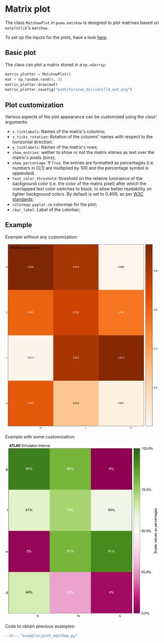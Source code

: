 # Matrix plot

The class `MatshowPlot` in `puma.matshow` is designed to plot matrixes based on `matplotlib`'s `matshow`. 


To set up the inputs for the plots, have a look [here](./index.md).

## Basic plot

The class can plot a matrix stored in a `np.ndarray`:

```python
matrix_plotter = MatshowPlot()
mat = np.random.rand(4, 3)
matrix_plotter.draw(mat)
matrix_plotter.savefig("path/to/save_dir/vanilla_mat.png")
```

## Plot customization

Various aspects of the plot appearance can be customized using the class' arguments:
- `x_ticklabels`: Names of the matrix's columns;
- `x_ticks_rotation`: Rotation of the columns' names with respect to the horizontal direction;
- `y_ticklabels`: Names of the matrix's rows;
- `show_entries`: wether to show or not the matrix entries as text over the matrix's pixels (bins);
- `show_percentage`: If `True`, the entries are formatted as percentages (i.e. numbers in [0,1] are multiplied by 100 and the percentage symbol is appended).
- `text_color_threshold`: threshold on the relative luminance of the background color (i.e. the color of the matrix pixel) after which the overlapped text color switches to black, to allow better readability on lighter background colors. By default is set to 0.408, as per [W3C standards](https://www.w3.org/WAI/GL/wiki/Relative_luminance);
- `colormap`: `pyplot.cm` colormap for the plot;
- `cbar_label`: Label of the colorbar;

## Example

Example without any customization:

<img src=https://github.com/umami-hep/puma/raw/examples-material/vanilla_mat.png width=500>

Example with some customization:

<img src=https://github.com/umami-hep/puma/raw/examples-material/mat_custumized.png width=500>

Code to obtain previous examples:
```py
--8<-- "examples/plot_matshow.py"
```